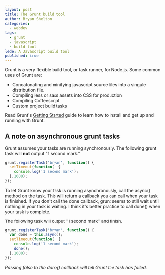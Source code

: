 ```yaml
---
layout: post
title: The Grunt build tool
author: Bryan Shelton
categories: 
  - webdev
tags: 
  - grunt
  - javascript
  - build tool
lede: A Javascript build tool
published: true
---
```


Grunt is a very flexible build tool, or task runner, for Node.js. Some common uses of Grunt are:

- Concatonating and minifying javascript source files into a singule distribution file.
- Compiling less or sass assets into CSS for production
- Compiling Coffeescript
- Custom project build tasks

Read Grunt's [Getting Started](http://gruntjs.com/getting-started) guide to learn how to install and get up and running with Grunt.

## A note on asynchronous grunt tasks ##

Grunt assumes your tasks are running synchronously. The following grunt task will **not** output "1 second mark."

```javascript
grunt.registerTask('bryan', function() {
  setTimeout(function() {
    console.log('1 second mark');
  },1000);
});
```

To let Grunt know your task is running asynchronously, call the async() method on the task. This will return a callback you can call when your task is finished. If you don't call the done callback, grunt seems to still wait until nothing in your task is waiting. I think it's better practice to call done() when your task is complete.

The following task will output "1 second mark" and finish.

```javascript
grunt.registerTask('bryan', function() {
  var done = this.async();
  setTimeout(function() {
    console.log('1 second mark');
    done();
  },1000);
});
```
_Passing false to the done() callback will tell Grunt the task has failed._